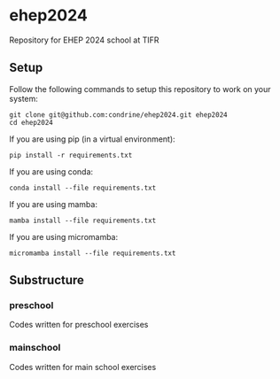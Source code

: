 # ehep2024
Repository for EHEP 2024 school at TIFR

## Setup
Follow the following commands to setup this repository to work on your system:

```
git clone git@github.com:condrine/ehep2024.git ehep2024
cd ehep2024
```

If you are using pip (in a virtual environment):

`pip install -r requirements.txt`

If you are using conda:

`conda install --file requirements.txt`

If you are using mamba:

`mamba install --file requirements.txt`

If you are using micromamba:

`micromamba install --file requirements.txt`

## Substructure

### preschool
Codes written for preschool exercises

### mainschool
Codes written for main school exercises
